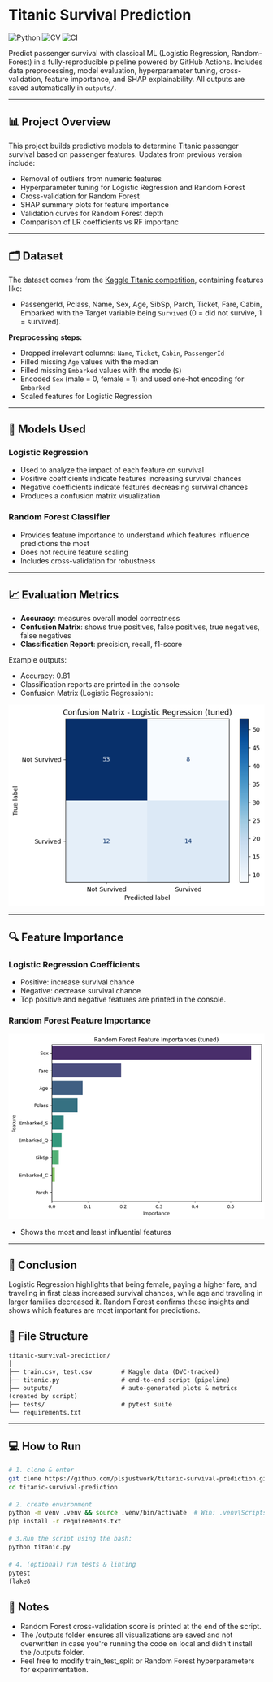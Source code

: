 # Titanic Survival Prediction
![Python](https://img.shields.io/badge/python-3.12-blue)
![CV](https://img.shields.io/badge/CV-0.845-blue.svg)
[![CI](https://github.com/plsjustwork/titanic-survival-prediction/workflows/CI/badge.svg)](https://github.com/plsjustwork/titanic-survival-prediction/actions)

Predict passenger survival with classical ML (Logistic Regression, Random-Forest) in a fully-reproducible pipeline powered by GitHub Actions. Includes data preprocessing, model evaluation, hyperparameter tuning, cross-validation, feature importance, and SHAP explainability. All outputs are saved automatically in `outputs/`.

---

## 📊 Project Overview

This project builds predictive models to determine Titanic passenger survival based on passenger features.
Updates from previous version include:

- Removal of outliers from numeric features
- Hyperparameter tuning for Logistic Regression and Random Forest
- Cross-validation for Random Forest
- SHAP summary plots for feature importance
- Validation curves for Random Forest depth
- Comparison of LR coefficients vs RF importanc
  
---

## 🗂 Dataset

The dataset comes from the [Kaggle Titanic competition](https://www.kaggle.com/c/titanic/data), containing features like:

- PassengerId, Pclass, Name, Sex, Age, SibSp, Parch, Ticket, Fare, Cabin, Embarked with the Target variable being `Survived` (0 = did not survive, 1 = survived).

**Preprocessing steps:**

- Dropped irrelevant columns: `Name`, `Ticket`, `Cabin`, `PassengerId`
- Filled missing `Age` values with the median
- Filled missing `Embarked` values with the mode (`S`)
- Encoded `Sex` (male = 0, female = 1) and used one-hot encoding for `Embarked`
- Scaled features for Logistic Regression

---

## 🧠 Models Used

### Logistic Regression
- Used to analyze the impact of each feature on survival
- Positive coefficients indicate features increasing survival chances
- Negative coefficients indicate features decreasing survival chances
- Produces a confusion matrix visualization

### Random Forest Classifier
- Provides feature importance to understand which features influence predictions the most
- Does not require feature scaling
- Includes cross-validation for robustness
  
---

## 📈 Evaluation Metrics

- **Accuracy**: measures overall model correctness
- **Confusion Matrix**: shows true positives, false positives, true negatives, false negatives
- **Classification Report**: precision, recall, f1-score

Example outputs:
 - Accuracy: 0.81
 - Classification reports are printed in the console
 - Confusion Matrix (Logistic Regression):

![Confusion Matrix - Logistic Regression](outputs/confusion_lr.png)

---

## 🔍 Feature Importance

### Logistic Regression Coefficients
- Positive: increase survival chance  
- Negative: decrease survival chance 
- Top positive and negative features are printed in the console.

### Random Forest Feature Importance

![Random Forest Feature Importances](outputs/rf_feature_importance.png)

- Shows the most and least influential features

---

## 📝 Conclusion
Logistic Regression highlights that being female, paying a higher fare, and traveling in first class increased survival chances, while age and traveling in larger families decreased it. Random Forest confirms these insights and shows which features are most important for predictions.

## 📂 File Structure
```
titanic-survival-prediction/
│
├── train.csv, test.csv        # Kaggle data (DVC-tracked)
├── titanic.py                 # end-to-end script (pipeline)
├── outputs/                   # auto-generated plots & metrics (created by script)
├── tests/                     # pytest suite
└── requirements.txt
```
---

## 💻 How to Run

```bash
# 1. clone & enter
git clone https://github.com/plsjustwork/titanic-survival-prediction.git
cd titanic-survival-prediction

# 2. create environment
python -m venv .venv && source .venv/bin/activate  # Win: .venv\Scripts\activate
pip install -r requirements.txt

# 3.Run the script using the bash:
python titanic.py

# 4. (optional) run tests & linting
pytest
flake8
```
## 📌 Notes

- Random Forest cross-validation score is printed at the end of the script.
- The /outputs folder ensures all visualizations are saved and not overwritten in case you're running the code on local and didn't install the /outputs folder.
- Feel free to modify train_test_split or Random Forest hyperparameters for experimentation.
